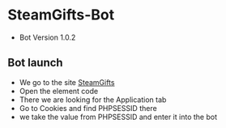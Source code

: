 # SteamGifts-Bot
* Bot Version 1.0.2
## Bot launch
* We go to the site [SteamGifts](https://www.steamgifts.com/)
* Open the element code
* There we are looking for the Application tab
* Go to Cookies and find PHPSESSID there
* we take the value from PHPSESSID and enter it into the bot
